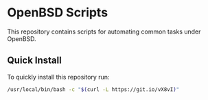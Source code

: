 # OpenBSD Scripts
This repository contains scripts for automating common tasks under OpenBSD.

## Quick Install
To quickly install this repository run:

```bash
/usr/local/bin/bash -c "$(curl -L https://git.io/vX8vI)"
```
